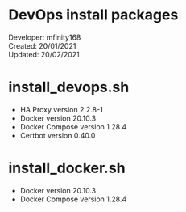 # DevOps install packages

Developer: mfinity168  
Created: 20/01/2021  
Updated: 20/02/2021

# install_devops.sh

- HA Proxy version 2.2.8-1
- Docker version 20.10.3
- Docker Compose version 1.28.4
- Certbot version 0.40.0

# install_docker.sh

- Docker version 20.10.3
- Docker Compose version 1.28.4

